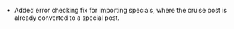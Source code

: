 * Added error checking fix for importing specials, where the cruise post is already converted to a special post.